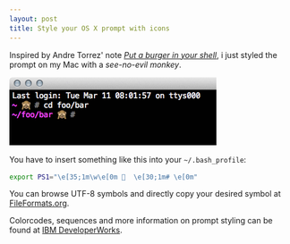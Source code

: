 ```yaml
---
layout: post
title: Style your OS X prompt with icons
---
```

Inspired by Andre Torrez' note [*Put a burger in your shell*](http://notes.torrez.org/2013/04/put-a-burger-in-your-shell.html), i just styled the prompt on my Mac with a *see-no-evil monkey*.

![My new prompt...](/media/prompt-with-monkey.png)

You have to insert something like this into your `~/.bash_profile`:

```bash
export PS1="\e[35;1m\w\e[0m 🙈  \e[30;1m# \e[0m"
```

You can browse UTF-8 symbols and directly copy your desired symbol at [FileFormats.org](http://www.fileformat.info/info/unicode/block/index.htm).

Colorcodes, sequences and more information on prompt styling can be found at [IBM DeveloperWorks](http://www.ibm.com/developerworks/linux/library/l-tip-prompt/).
